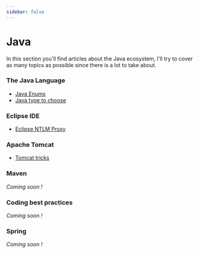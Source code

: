 ```yaml
---
sidebar: false
---
```


# Java

In this section you'll find articles about the Java ecosystem, I'll try to cover as many topics as possible since there is a lot to take about.

### The Java Language

* [Java Enums](enums.html)
* [Java type to choose](java-types.html)

### Eclipse IDE

* [Eclipse NTLM Proxy](eclipse-ntlm.html)

### Apache Tomcat

* [Tomcat tricks](tomcat-tricks.html)

### Maven

*Coming soon !*

### Coding best practices

*Coming soon !*

### Spring

*Coming soon !*